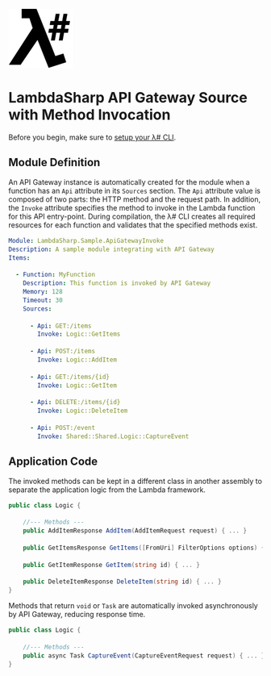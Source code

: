 ![λ#](../../src/DocFx/images/LambdaSharpLogo.png)

# LambdaSharp API Gateway Source with Method Invocation

Before you begin, make sure to [setup your λ# CLI](https://lambdasharp.net/articles/Setup.html).

## Module Definition

An API Gateway instance is automatically created for the module when a function has an `Api` attribute in its `Sources` section. The `Api` attribute value is composed of two parts: the HTTP method and the request path. In addition, the `Invoke` attribute specifies the method to invoke in the Lambda function for this API entry-point. During compilation, the λ# CLI creates all required resources for each function and validates that the specified methods exist.

```yaml
Module: LambdaSharp.Sample.ApiGatewayInvoke
Description: A sample module integrating with API Gateway
Items:

  - Function: MyFunction
    Description: This function is invoked by API Gateway
    Memory: 128
    Timeout: 30
    Sources:

      - Api: GET:/items
        Invoke: Logic::GetItems

      - Api: POST:/items
        Invoke: Logic::AddItem

      - Api: GET:/items/{id}
        Invoke: Logic::GetItem

      - Api: DELETE:/items/{id}
        Invoke: Logic::DeleteItem

      - Api: POST:/event
        Invoke: Shared::Shared.Logic::CaptureEvent
```

## Application Code

The invoked methods can be kept in a different class in another assembly to separate the application logic from the Lambda framework.

```csharp
public class Logic {

    //--- Methods ---
    public AddItemResponse AddItem(AddItemRequest request) { ... }

    public GetItemsResponse GetItems([FromUri] FilterOptions options) { ... }

    public GetItemResponse GetItem(string id) { ... }

    public DeleteItemResponse DeleteItem(string id) { ... }
}
```

Methods that return `void` or `Task` are automatically invoked asynchronously by API Gateway, reducing response time.

```csharp
public class Logic {

    //--- Methods ---
    public async Task CaptureEvent(CaptureEventRequest request) { ... }
}
```